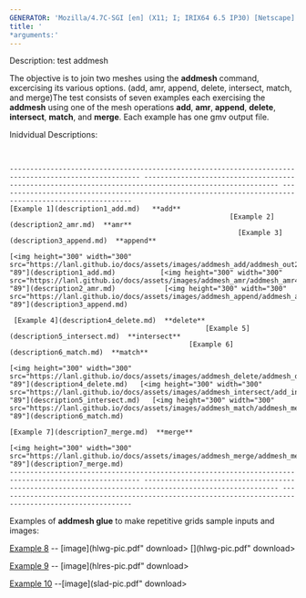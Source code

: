 ```yaml
---
GENERATOR: 'Mozilla/4.7C-SGI [en] (X11; I; IRIX64 6.5 IP30) [Netscape]'
title: '
*arguments:'
---
```


 Description: test addmesh

  The objective is to join two meshes using the **addmesh** command,
  excercising its various options. (add, amr, append, delete,
  intersect, match, and merge)The test consists of seven examples each
  exercising the **addmesh** using one of the mesh operations **add**,
  **amr**, **append**, **delete**, **intersect**, **match**, and
  **merge**. Each example has one gmv output file.
 
  Inidvidual Descriptions:

   
 
    ------------------------------------------------------------------------------------------------------ ------------------------------------------------------------------------------------------------------- -------------------------------------------------------------------------------------------------------
    [Example 1](description1_add.md)   **add**
                                                          [Example 2](description2_amr.md)  **amr**
                                                            [Example 3](description3_append.md)  **append**

    [<img height="300" width="300" src="https://lanl.github.io/docs/assets/images/addmesh_add/addmesh_out2_tn.gif">"114" "89"](description1_add.md)           [<img height="300" width="300" src="https://lanl.github.io/docs/assets/images/addmesh_amr/addmesh_amr4_tn.gif">"114" "89"](description2_amr.md)            [<img height="300" width="300" src="https://lanl.github.io/docs/assets/images/addmesh_append/addmesh_append3_tn.gif">"114" "89"](description3_append.md)
 
     [Example 4](description4_delete.md)  **delete**
                                                    [Example 5](description5_intersect.md)  **intersect**
                                                [Example 6](description6_match.md)  **match**

    [<img height="300" width="300" src="https://lanl.github.io/docs/assets/images/addmesh_delete/addmesh_delete_tn.gif">"114" "89"](description4_delete.md)   [<img height="300" width="300" src="https://lanl.github.io/docs/assets/images/addmesh_intersect/add_inter_tn.gif">"114" "89"](description5_intersect.md)   [<img height="300" width="300" src="https://lanl.github.io/docs/assets/images/addmesh_match/addmesh_mesh3_tn.gif">"114" "89"](description6_match.md)
 
    [Example 7](description7_merge.md)  **merge**
                                                                                                                                                               
    [<img height="300" width="300" src="https://lanl.github.io/docs/assets/images/addmesh_merge/addmesh_mesh3_tn.gif">"114" "89"](description7_merge.md)                                                                                                              
    ------------------------------------------------------------------------------------------------------ ------------------------------------------------------------------------------------------------------- -------------------------------------------------------------------------------------------------------
 
  Examples of **addmesh glue** to make repetitive grids sample inputs
  and images:
 
  [Example 8](hlwg.lgc) -- [image](hlwg-pic.pdf" download> </a>[](hlwg-pic.pdf" download> </a>
 
  [Example 9](hlres.lgc) -- [image](hlres-pic.pdf" download> </a>[](slad.lgc)
 
  [Example 10](slad.lgc) --[image](slad-pic.pdf" download> </a>
